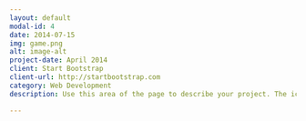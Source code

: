 ```yaml
---
layout: default
modal-id: 4
date: 2014-07-15
img: game.png
alt: image-alt
project-date: April 2014
client: Start Bootstrap
client-url: http://startbootstrap.com
category: Web Development
description: Use this area of the page to describe your project. The icon above is part of a free icon set by <a href="https://sellfy.com/p/8Q9P/jV3VZ/">Flat Icons</a>. On their website, you can download their free set with 16 icons, or you can purchase the entire set with 146 icons for only $12!

---
```

